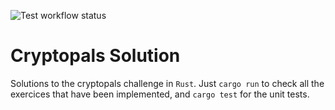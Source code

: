 ![Test workflow status](https://github.com/Blizarre/cryptopals_solution/actions/workflows/rust.yml/badge.svg)

# Cryptopals Solution

Solutions to the cryptopals challenge in `Rust`. Just `cargo run` to check all the exercices that have been implemented, and `cargo test` for the unit tests.
